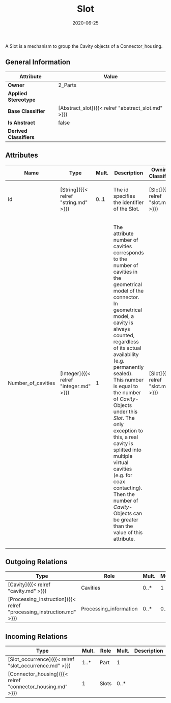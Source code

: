 ﻿---
title: Slot
toc: false
type: specs
date: "2020-06-25"
draft: false
specification: KBL
version: 2.5.sr1
documentType: "Recommendation"
elementType: Class
classes:
  - Slot
menu_name: kbl-2.5.sr1
---
<p>A Slot is a mechanism to group the Cavity objects of a Connector_housing.</p>

## General Information

| Attribute               | Value |
|-------------------------|-------|
| **Owner**               | 2_Parts |
| **Applied Stereotype**  |   |
| **Base Classifier**     | [Abstract_slot]({{< relref "abstract_slot.md" >}})<br/>  |
| **Is Abstract**         | false |
| **Derived Classifiers** |   |

## Attributes
|  Name  |  Type  |  Mult.  |  Description  |  Owning Classifier  |
|--------|--------|---------|---------------|--------------|
|Id | [String]({{< relref "string.md" >}}) | 0..1 | <p>The id specifies the identifier of the Slot.</p> | [Slot]({{< relref "slot.md" >}}) |
|Number_of_cavities | [Integer]({{< relref "integer.md" >}}) | 1 | <p> The attribute number of cavities corresponds to the number of cavities in the geometrical model of the connector. In geometrical model, a cavity is always counted, regardless of its actual availability (e.g. permanently sealed). This number is equal to the number of <i>Cavity</i>-Objects under this <i>Slot</i>. The only exception to this, a real cavity is splitted into multiple virtual cavities (e.g. for coax contacting). Then the number of <i>Cavity</i>-Objects can be greater than the value of this attribute.      </p> | [Slot]({{< relref "slot.md" >}}) |

## Outgoing Relations
|    Type  |   Role   |   Mult.   |   Mult.   |   Description   |
|----------|----------|-----------|-----------|-----------------|
| [Cavity]({{< relref "cavity.md" >}}) | Cavities | 0..* | 1 |  |
| [Processing_instruction]({{< relref "processing_instruction.md" >}}) | Processing_information | 0..* | 0..1 |  |
##  Incoming Relations
|    Type  |   Mult.  |   Role    |   Mult.   |   Description  |
|----------|----------|-----------|-----------|----------------|
| [Slot_occurrence]({{< relref "slot_occurrence.md" >}}) | 1..* | Part | 1 |  |
| [Connector_housing]({{< relref "connector_housing.md" >}}) | 1 | Slots | 0..* |  |
